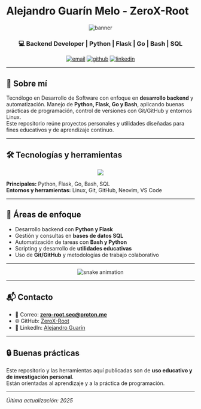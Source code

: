 # Alejandro Guarín Melo - ZeroX-Root

<p align="center">
  <img src="https://github.com/ZeroX-Root/ZeroX-Root/blob/main/bannerGit.png" alt="banner" />
</p>

<h3 align="center">💻 Backend Developer | Python | Flask | Go | Bash | SQL</h3>

<p align="center">
  <a href="mailto:zero-root.sec@proton.me"><img src="https://img.shields.io/badge/Email-D14836?style=for-the-badge&logo=gmail&logoColor=white" alt="email"/></a>
  <a href="https://github.com/ZeroX-Root"><img src="https://img.shields.io/badge/GitHub-000000?style=for-the-badge&logo=github&logoColor=white" alt="github"/></a>
  <a href="https://www.linkedin.com/in/alejandroguarin" target="_blank"><img src="https://img.shields.io/badge/LinkedIn-0A66C2?style=for-the-badge&logo=linkedin&logoColor=white" alt="linkedin"/></a>
</p>

---

## 🚀 Sobre mí

Tecnólogo en Desarrollo de Software con enfoque en **desarrollo backend** y automatización. Manejo de **Python, Flask, Go y Bash**, aplicando buenas prácticas de programación, control de versiones con Git/GitHub y entornos Linux.  
Este repositorio reúne proyectos personales y utilidades diseñadas para fines educativos y de aprendizaje continuo.

---

## 🛠️ Tecnologías y herramientas

<p align="center">
  <img src="https://skillicons.dev/icons?i=python,flask,bash,go,git,github,linux,cpp,sqlite,vscode&theme=dark" />
</p>

**Principales:** Python, Flask, Go, Bash, SQL  
**Entornos y herramientas:** Linux, Git, GitHub, Neovim, VS Code  

---

## 🎯 Áreas de enfoque

- Desarrollo backend con **Python y Flask**  
- Gestión y consultas en **bases de datos SQL**  
- Automatización de tareas con **Bash y Python**  
- Scripting y desarrollo de **utilidades educativas**  
- Uso de **Git/GitHub** y metodologías de trabajo colaborativo  

---

<p align="center">
  <img src="https://raw.githubusercontent.com/ZeroX-Root/ZeroX-Root/output/github-contribution-grid-snake-dark.svg" alt="snake animation"/>
</p>

---

## 📬 Contacto

- 📧 Correo: **zero-root.sec@proton.me**  
- 🌐 GitHub: [ZeroX-Root](https://github.com/ZeroX-Root)  
- 🔗 LinkedIn: [Alejandro Guarín](https://www.linkedin.com/in/alejandroguarin)  

---

## 🔒 Buenas prácticas

Este repositorio y las herramientas aquí publicadas son de **uso educativo y de investigación personal**.  
Están orientadas al aprendizaje y a la práctica de programación.  

---

*Última actualización: 2025*
